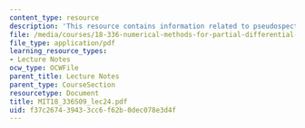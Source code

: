 ```yaml
---
content_type: resource
description: 'This resource contains information related to pseudospectral methods. '
file: /media/courses/18-336-numerical-methods-for-partial-differential-equations-spring-2009/f37c267439433cc6f62b0dec078e3d4f_MIT18_336S09_lec24.pdf
file_type: application/pdf
learning_resource_types:
- Lecture Notes
ocw_type: OCWFile
parent_title: Lecture Notes
parent_type: CourseSection
resourcetype: Document
title: MIT18_336S09_lec24.pdf
uid: f37c2674-3943-3cc6-f62b-0dec078e3d4f
---
```

